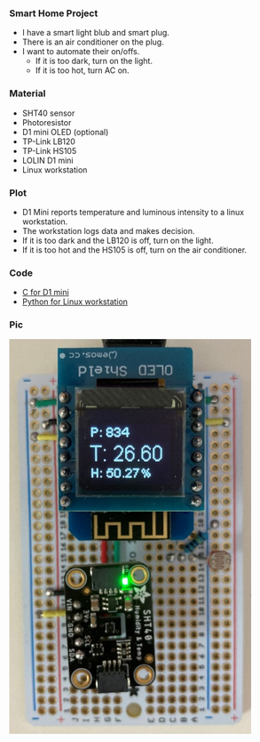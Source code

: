 ### Smart Home Project
* I have a smart light blub and smart plug. 
* There is an air conditioner on the plug.
* I want to automate their on/offs.
  * If it is too dark, turn on the light.
  * If it is too hot, turn AC on.
### Material
* SHT40 sensor
* Photoresistor
* D1 mini OLED (optional)
* TP-Link LB120
* TP-Link HS105
* LOLIN D1 mini
* Linux workstation
### Plot
* D1 Mini reports temperature and luminous intensity to a linux workstation. 
* The workstation logs data and makes decision. 
* If it is too dark and the LB120 is off, turn on the light.
* If it is too hot and the HS105 is off, turn on the air conditioner.
### Code
* [C for D1 mini](hub/hub.ino)
* [Python for Linux workstation](hub.ipynb)
### Pic
<img src="smart_home_d1_mini.jpg"></img>
